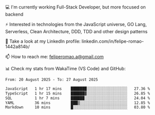 💻 I'm currently working Full-Stack Developer, but more focused on backend

⚡ Interested in technologies from the JavaScript universe, GO Lang, Serverless, Clean Architecture, DDD, TDD and other design patterns

👥 Take a look at my LinkedIn profile: linkedin.com/in/felipe-romao-1442a814b/

📫 How to reach me: feliperomao.a@gmail.com

📊 Check my stats from WakaTime (VS Code) and GitHub:

<!--START_SECTION:waka-->

```txt
From: 20 August 2025 - To: 27 August 2025

JavaScript   1 hr 17 mins    ███████░░░░░░░░░░░░░░░░░░   27.36 %
TypeScript   1 hr 15 mins    ██████▓░░░░░░░░░░░░░░░░░░   26.85 %
SQL          1 hr 7 mins     ██████░░░░░░░░░░░░░░░░░░░   24.04 %
YAML         36 mins         ███▒░░░░░░░░░░░░░░░░░░░░░   12.85 %
Markdown     10 mins         █░░░░░░░░░░░░░░░░░░░░░░░░   03.80 %
```

<!--END_SECTION:waka-->
